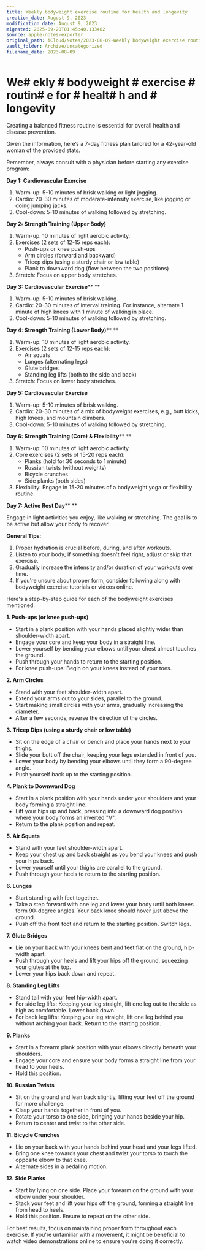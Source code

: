 ```yaml
---
title: Weekly bodyweight exercise routine for health and longevity
creation_date: August 9, 2023
modification_date: August 9, 2023
migrated: 2025-09-20T01:45:40.133482
source: apple-notes-exporter
original_path: iCloud/Notes/2023-08-09-Weekly bodyweight exercise routine for health and longevity.md
vault_folder: Archive/uncategorized
filename_date: 2023-08-09
---
```



# We# ekly # bodyweight # exercise # routin# e for # healt# h and # longevity # 

Creating a balanced fitness routine is essential for overall health and disease prevention. 

Given the information, here’s a 7-day fitness plan tailored for a 42-year-old woman of the provided stats. 

Remember, always consult with a physician before starting any exercise program:

**Day 1: Cardiovascular Exercise**

1. Warm-up: 5-10 minutes of brisk walking or light jogging.
2. Cardio: 20-30 minutes of moderate-intensity exercise, like jogging or doing jumping jacks. 
3. Cool-down: 5-10 minutes of walking followed by stretching.

**Day 2: Strength Training (Upper Body)**

1. Warm-up: 10 minutes of light aerobic activity.
2. Exercises (2 sets of 12-15 reps each):
   - Push-ups or knee push-ups
   - Arm circles (forward and backward)
   - Tricep dips (using a sturdy chair or low table)
   - Plank to downward dog (flow between the two positions)
3. Stretch: Focus on upper body stretches.

**Day 3: Cardiovascular Exercise****
**

1. Warm-up: 5-10 minutes of brisk walking.
2. Cardio: 20-30 minutes of interval training. For instance, alternate 1 minute of high knees with 1 minute of walking in place.
3. Cool-down: 5-10 minutes of walking followed by stretching.

**Day 4: Strength Training (Lower Body)****
**

1. Warm-up: 10 minutes of light aerobic activity.
2. Exercises (2 sets of 12-15 reps each):
   - Air squats
   - Lunges (alternating legs)
   - Glute bridges
   - Standing leg lifts (both to the side and back)
3. Stretch: Focus on lower body stretches.

**Day 5: Cardiovascular Exercise**

1. Warm-up: 5-10 minutes of brisk walking.
2. Cardio: 20-30 minutes of a mix of bodyweight exercises, e.g., butt kicks, high knees, and mountain climbers.
3. Cool-down: 5-10 minutes of walking followed by stretching.

**Day 6: Strength Training (Core) & Flexibility****
**

1. Warm-up: 10 minutes of light aerobic activity.
2. Core exercises (2 sets of 15-20 reps each):
   - Planks (hold for 30 seconds to 1 minute)
   - Russian twists (without weights)
   - Bicycle crunches
   - Side planks (both sides)
3. Flexibility: Engage in 15-20 minutes of a bodyweight yoga or flexibility routine.

**Day 7: Active Rest Day****
**

Engage in light activities you enjoy, like walking or stretching. The goal is to be active but allow your body to recover.

**General Tips**: 

1. Proper hydration is crucial before, during, and after workouts.
2. Listen to your body; if something doesn't feel right, adjust or skip that exercise.
3. Gradually increase the intensity and/or duration of your workouts over time.
4. If you're unsure about proper form, consider following along with bodyweight exercise tutorials or videos online.

Here's a step-by-step guide for each of the bodyweight exercises mentioned:

**1. Push-ups (or knee push-ups)**
- Start in a plank position with your hands placed slightly wider than shoulder-width apart.
- Engage your core and keep your body in a straight line.
- Lower yourself by bending your elbows until your chest almost touches the ground.
- Push through your hands to return to the starting position.
- For knee push-ups: Begin on your knees instead of your toes.

**2. Arm Circles**
- Stand with your feet shoulder-width apart.
- Extend your arms out to your sides, parallel to the ground.
- Start making small circles with your arms, gradually increasing the diameter.
- After a few seconds, reverse the direction of the circles.

**3. Tricep Dips (using a sturdy chair or low table)**
- Sit on the edge of a chair or bench and place your hands next to your thighs.
- Slide your butt off the chair, keeping your legs extended in front of you.
- Lower your body by bending your elbows until they form a 90-degree angle.
- Push yourself back up to the starting position.

**4. Plank to Downward Dog**
- Start in a plank position with your hands under your shoulders and your body forming a straight line.
- Lift your hips up and back, pressing into a downward dog position where your body forms an inverted "V".
- Return to the plank position and repeat.

**5. Air Squats**
- Stand with your feet shoulder-width apart.
- Keep your chest up and back straight as you bend your knees and push your hips back.
- Lower yourself until your thighs are parallel to the ground.
- Push through your heels to return to the starting position.

**6. Lunges**
- Start standing with feet together.
- Take a step forward with one leg and lower your body until both knees form 90-degree angles. Your back knee should hover just above the ground.
- Push off the front foot and return to the starting position. Switch legs.

**7. Glute Bridges**
- Lie on your back with your knees bent and feet flat on the ground, hip-width apart.
- Push through your heels and lift your hips off the ground, squeezing your glutes at the top.
- Lower your hips back down and repeat.

**8. Standing Leg Lifts**
- Stand tall with your feet hip-width apart.
- For side leg lifts: Keeping your leg straight, lift one leg out to the side as high as comfortable. Lower back down.
- For back leg lifts: Keeping your leg straight, lift one leg behind you without arching your back. Return to the starting position.

**9. Planks**
- Start in a forearm plank position with your elbows directly beneath your shoulders.
- Engage your core and ensure your body forms a straight line from your head to your heels.
- Hold this position.

**10. Russian Twists**
- Sit on the ground and lean back slightly, lifting your feet off the ground for more challenge.
- Clasp your hands together in front of you.
- Rotate your torso to one side, bringing your hands beside your hip.
- Return to center and twist to the other side.

**11. Bicycle Crunches**
- Lie on your back with your hands behind your head and your legs lifted.
- Bring one knee towards your chest and twist your torso to touch the opposite elbow to that knee.
- Alternate sides in a pedaling motion.

**12. Side Planks**
- Start by lying on one side. Place your forearm on the ground with your elbow under your shoulder.
- Stack your feet and lift your hips off the ground, forming a straight line from head to heels.
- Hold this position. Ensure to repeat on the other side.

For best results, focus on maintaining proper form throughout each exercise. If you're unfamiliar with a movement, it might be beneficial to watch video demonstrations online to ensure you're doing it correctly.
